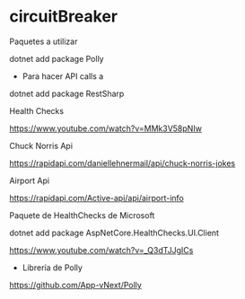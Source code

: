 # circuitBreaker

Paquetes a utilizar

dotnet add package Polly

- Para hacer API calls a 

dotnet add package RestSharp

Health Checks

https://www.youtube.com/watch?v=MMk3V58pNIw

Chuck Norris Api

https://rapidapi.com/daniellehnermail/api/chuck-norris-jokes

Airport Api

https://rapidapi.com/Active-api/api/airport-info

Paquete de HealthChecks de Microsoft

dotnet add package AspNetCore.HealthChecks.UI.Client


https://www.youtube.com/watch?v=_Q3dTJJgICs

- Librería de Polly

https://github.com/App-vNext/Polly


